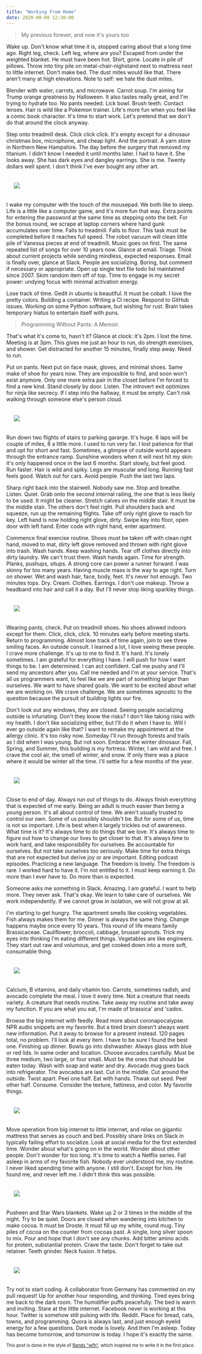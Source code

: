 ```yaml
---
title: "Working From Home"
date: 2020-08-08 12:30:00
---
```


> My previous forever, and now it's yours too

Wake up. Don't know what time it is, stopped caring about that a long time ago. 
Right leg, check. Left leg, where are you? Escaped from under the weighted blanket.
He must have been hot. Shirt, gone. Locate in pile of pillows. Throw into tiny pile on metal-chair-nighstand
next to mattress next to little internet. Don't make bed. The dust mites would like that. 
There aren't many at high elevations. Note to self: we hate the dust mites.

Blender with water, carrots, and microwave. Carrot soup. I'm aiming for Trump orange
greatness by Halloween. It also tastes really great, and I'm trying to hydrate too. 
No pants needed. Lick bowl. Brush teeth. Contact lenses. Hair is wild like a Pokemon trainer.
Life's more fun when you feel like a comic book character. It's time to start work.
Let's pretend that we don't do that around the clock anyway.

Step onto treadmill desk. Click click click. It's empty except for a dinosaur christmas box,
microphone, and cheap light. And the portrait. A yarn store in Northern New Hampshire. 
The day before the surgery that removed my titanium. I didn't know I needed
it until months later. I had to have it. She looks away. She has dark eyes and dangley
earrings. She is me. Twenty dollars well spent. I don't think I've ever bought any other
art.

<div style="padding:20px">
    <img src="{{ site.baseurl }}/assets/images/posts/wfh/itme.JPG">
</div>

I wake my computer with the touch of the mousepad. We both like to sleep.
Life is a little like a computer game, and it's more fun that way. 
Extra points for entering the password at the same time as stepping onto the belt.
For the bonus round, we scrape at laptop corners where hand gunk accumulates over time. 
Falls to treadmill. Falls to floor. This task must be completed before it reaches full speed.
The robot vacuum will clean little pile of Vanessa pieces at end of
treadmill. Music goes on first. The same repeated list of songs for over 10 years now.
Glance at email. Triage. Think about current projects while sending mindless,
expected responses. Email is finally over, glance at Slack. People are socializing.
Boring, but comment if necessary or appropriate. Open up single text file todo list
maintained since 2007. Skim random item off of top. Time to engage in my secret
power: undying focus with minimal activation energy.

Lose track of time. Gedit in ubuntu is beautiful. It must be cobalt. 
I love the pretty colors. Building a container. Writing a CI
recipe. Respond to GitHub issues. Working on some Python software, but wishing for rust. Brain takes temporary hiatus to entertain
itself with puns. 

> Programming Without Pants: A Memoir. 

That's what it's come to, hasn't it?
Glance at clock: it's 2pm. I lost the time. Meeting is at 3pm. This gives me just an hour to run,
do strength exercises, and shower. Get distracted for another 15 minutes,
finally step away. Need to run.

Put on pants. Next put on face mask, gloves, and minimal shoes. Same make of shoe
for years now. They are impossible to find, and soon won't exist anymore. Only one more extra pair in the closet
before I'm forced to find a new kind. Stand closely by door. Listen. The introvert
exit optimizes for ninja like secrecy. If I step into the hallway, it must be empty.
Can't risk walking through someone else's person cloud.

<div style="padding:20px">
    <img src="{{ site.baseurl }}/assets/images/posts/wfh/shoes.JPG">
</div>

Run down two flights of stairs to parking gararge. It's huge. 6 laps will be couple of
miles, 8 a little more. I used to run very far. I lost patience for that and opt for short
and fast. Sometimes, a glimpse of outside world appears through the entrance
ramp. Sunshine wonders when it will next hit my skin: it's only happened once in the last 6 months.
Start slowly, but feel good. Run faster. Hair is wild and spiky. Legs
are muscular and long. Running fast feels good. Watch out for cars. Avoid people. Push the last two laps.

Sharp right back into the stairwell. Nobody saw me. Stop and breathe. Listen. Quiet. 
Grab onto the second internal railing, the one that is less likely to be used. It might be
cleaner. Stretch calves on the middle stair. It must be the middle stair. The
others don't feel right. Pull shoulders back and squeeze, run up the remaining flights.
Take off only right glove to reach for key. Left hand is now holding right glove, 
dirty. Swipe key into floor, open door with left hand. Enter code with right hand,
enter apartment.

Commence final exercise routine. Shoes must be taken off with clean right hand, moved
to mat, dirty left glove removed and thrown with right glove into trash. Wash hands.
Keep washing hands. Tear off clothes directly into dirty laundry. We can't trust them.
Wash hands again. Time for strength. Planks, pushups, situps. A strong core can power
a runner forward. I was skinny for too many years. Having muscle mass is the way to age right. Turn on shower.
Wet and wash hair, face, body, feet. It's never hot enough. Two minutes tops. 
Dry. Cream. Clothes. Earrings. I don't use makeup. Throw a headband into hair and call it a day.
But I'll never stop liking sparkley things.

<div style="padding:20px">
    <img src="{{ site.baseurl }}/assets/images/posts/wfh/earrings.JPG">
</div>

Wearing pants, check. Put on treadmill shoes. No shoes allowed indoors except for them.
Click, click, click. 10 minutes early before meeting starts. Return to programming.
Almost lose track of time again, join to see three smiling faces. An outside consult.
I learned a lot, I love seeing these people. I crave more challenge. It's up to
me to find it. It's hard. It's lonely sometimes. I am grateful for everything I have.
I will push for how I want things to be. I am determined. I can act confident.
Call me pushy and I'll send my ancestors after you. Call me needed and I'm at your service.
That's all us programmers want, to feel like we are part of something larger than ourselves.
We want to have shared goals. We want to be excited about what we are working on. We crave challenge.
We are sometimes agnostic to the question because the pursuit of building lights our fire.

Don't look out any windows, they are closed. Seeing people socializing outside is
infuriating. Don't they know the risks? I don't like taking risks with my health. I don't like socializing either, but I'll do it when I have to. 
Will I ever go outside again like that? I want to remake my appointment at the allergy clinic. It's too risky now.
Someday I'll run through forests and trails as I did when I was young.
But not soon. Embrace the winter dinosaur. Fall, Spring, and Summer, this building is my fortress.
Winter, I am wild and free. I crave the cool air, the smell of winter, and snow.
If only there was a place where it would be winter all the time. I'll settle for
a few months of the year.

<div style="padding:20px">
    <img src="{{ site.baseurl }}/assets/images/posts/wfh/window.JPG">
</div>


Close to end of day. Always run out of things to do. Always finish everything that
is expected of me early. Being an adult is much easier than being a young person.
It's all about control of time. We aren't usually trusted to control our own.
Some of us possibly shouldn't be. But for some of us, time is not so important.
Life is best when it largely trickles out of awareness. What time is it? It's always
time to do things that we love. It's always time to figure out how to change our lives
to get closer to that. It's always time to work hard, and take responsibility for ourselves. 
Be accountable for ourselves. But not take ourselves too seriously. Make time 
for extra things that are not expected but derive joy or are important. 
Editing podcast episodes. Practicing a new language. The freedom is lovely. The freedom is rare. I worked
hard to have it. I'm not entitled to it. I must keep earning it. Do more than
I ever have to. Do more than is expected. 

Someone asks me something in Slack. Amazing. I am grateful. I want to help more.
They never ask. That's okay. We learn to take care of ourselves. We work independently.
If we cannot grow in isolation, we will not grow at all.

I'm starting to get hungry. The apartment smells like cooking vegetables. Fish always makes
them for me. Dinner is always the same thing.
Change happens maybe once every 10 years. This round of life means family Brassicaceae.
Cauliflower, broccoli, cabbage, brussel sprouts. Trick my eyes into thinking I'm eating
different things. Vegetables are like engineers. They start out raw and volumous,
and get cooked down into a more soft, consumable thing.

<div style="padding:20px">
    <img src="{{ site.baseurl }}/assets/images/posts/wfh/dinner.JPG">
</div>

Calcium, B vitamins, and daily vitamin too. Carrots, sometimes radish, and avocado complete the meal. I love it
every time. Not a creature that needs variety. A creature that needs routine. Take away
my routine and take away my function. If you are what you eat, I'm made of brassica' and
'cados.

Browse the big internet with feedly. Read more about coronapocalypse. NPR audio snippets
are my favorite. But a tired brain doesn't always want new information. Put it away to browse for a present instead. 
120 pages total, no problem. I'll look at every item.
I have to be sure I found the best one. Finishing up dinner.
Bowls go into dishwasher. Always glass with blue or red lids. In same order and location. 
Choose avocados carefully. Must be three medium, two large, or four small. Must be the ones that should be eaten today. Wash with soap and
water and dry. Avocado mug goes back into
refrigerator. The avocados are last. Cut in the middle. Cut around the outside. Twist apart.
Peel one half. Eat with hands. Thwak out seed. Peel other half. Consume.
Consider the texture, fattiness, and color. My favorite things.

<div style="padding:20px">
    <img src="{{ site.baseurl }}/assets/images/posts/wfh/avocados.JPG">
</div>

Move operation from big internet to little internet, and relax on gigantic mattress
that serves as couch and bed. Possibly share links on Slack in typically failing effort
to socialize. Look at social media for the first extended time. Wonder about what's
going on in the world. Wonder about other people. Don't wonder for too long.
It's time to watch a Netflix series. Fall asleep in arms of my favorite fish. 
Nobody ever understood me, my routine. I never liked spending time with anyone.
I still don't. Except for him. He found me, and never left me. I didn't think this
was possible.

<div style="padding:20px">
    <img src="{{ site.baseurl }}/assets/images/posts/wfh/blankets.JPG">
</div>

Pusheen and Star Wars blankets. Wake up 2 or 3 times in the middle of the night. 
Try to be quiet. Doors are closed when wandering into
kitchen to make cocoa. It must be Droste. It must fill up my white, round mug. 
Tiny piles of cocoa on the counter from cocoas past. A single, long silver spoon to mix.
Pour and hope that I don't see any chunks. Add bitter amino acids for protein, substantial protein. Crave the taste.
Don't forget to take out retainer. Teeth grinder. Neck fusion. It helps.

<div style="padding:20px">
    <img src="{{ site.baseurl }}/assets/images/posts/wfh/droste.JPG">
</div>

Try not to start coding. A collaborator from Germany has commented on my pull request!
Up for another hour responding, and thinking. Tired eyes bring me back to the dark room.
The humidifier puffs peacefully. The bed is warm and inviting. Stare at the little internet.
Facebook never is working at this hour. Twitter is somehow still pulsing with life.
Reddit. Place for bread, cats, towns, and programming. Quora is always last, and just
enough eyelid energy for a few questions. Dark mode is lovely. And then I'm asleep.
Today has become tomorrow, and tomorrow is today. I hope it's exactly the same.

<small>This post is done in the style of <a href="https://randsinrepose.com/archives/wfh/" target="_blank">Rands "wfh"</a>, which
inspired me to write it in the first place.</small>

